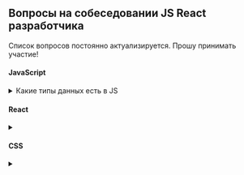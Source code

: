 ## Вопросы на собеседовании JS React разработчика

Список вопросов постоянно актуализируется. Прошу принимать участие!

#### JavaScript

<details><summary>Какие типы данных есть в JS</summary>

1. **number** - используется как для целых, так и для дробных чисел.
Существуют специальные числовые значения Infinity (бесконечность) и NaN (not a number), также принадлежащие типу `number`.
2. **bigint** - содержит числа больше, чем 2<sup>53</sup> (или меньше, чем -2<sup>53</sup>), которые не может содержать тип `number`.
Чтобы создать значение типа `bigint`, необходимо добавить `n` в конец числового литерала.
3. **string** - строка.
4. **boolean** - логический тип данных, который может содержать одно из двух значений `true` или `false`.
5. **null** - тип данных, состоящий из единственного значения `null`, которое имеет смысл "*ничего*".
6. **undefined** - тип данных, состоящий из одного единственного значения `undefined`, которое имеет смысл "*значение не присвоено*".
7. **symbol** - представляет собой уникальный идентификатор.
8. **object** - используется для коллекций данных и для объявления более сложных сущностей (функции, массивы и т.д.).

</details>

#### React

<details>
<summary></summary>

</details>

#### CSS

<details>
<summary></summary>

</details>
